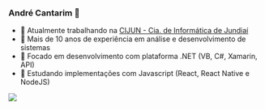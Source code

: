 ### André Cantarim 🖖

- 💼 Atualmente trabalhando na [CIJUN - Cia. de Informática de Jundiaí](https://cijun.sp.gov.br)
- 💪 Mais de 10 anos de experiência em análise e desenvolvimento de sistemas
- 🔎 Focado em desenvolvimento com plataforma .NET (VB, C#, Xamarin, API)
- 🧠 Estudando implementações com Javascript (React, React Native e NodeJS)

<a href="https://github-readme-stats-anuraghazra1.vercel.app/api?username=ahcantarim&count_private=true&show_icons=true&hide_border=false">
  <img align="center" src="https://github-readme-stats-anuraghazra1.vercel.app/api?username=ahcantarim&count_private=true&show_icons=true&hide_border=false" />
</a>